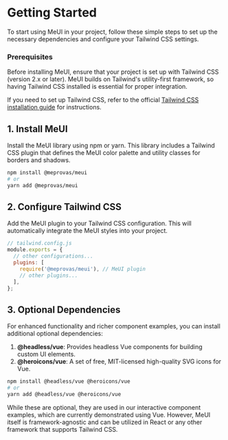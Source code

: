 # Getting Started

To start using MeUI in your project, follow these simple steps to set up the necessary dependencies and configure your Tailwind CSS settings.

### Prerequisites

Before installing MeUI, ensure that your project is set up with Tailwind CSS (version 2.x or later). MeUI builds on Tailwind's utility-first framework, so having Tailwind CSS installed is essential for proper integration.

If you need to set up Tailwind CSS, refer to the official [Tailwind CSS installation guide](https://tailwindcss.com) for instructions.

## 1. Install MeUI

Install the MeUI library using npm or yarn. This library includes a Tailwind CSS plugin that defines the MeUI color palette and utility classes for borders and shadows.

```bash
npm install @meprovas/meui
# or
yarn add @meprovas/meui
```

## 2. Configure Tailwind CSS

Add the MeUI plugin to your Tailwind CSS configuration. This will automatically integrate the MeUI styles into your project.

```js
// tailwind.config.js
module.exports = {
  // other configurations...
  plugins: [
    require('@meprovas/meui'), // MeUI plugin
    // other plugins...
  ],
};
```

## 3. Optional Dependencies

For enhanced functionality and richer component examples, you can install additional optional dependencies:

1. **@headless/vue**: Provides headless Vue components for building custom UI elements.
2. **@heroicons/vue**: A set of free, MIT-licensed high-quality SVG icons for Vue.

```bash
npm install @headless/vue @heroicons/vue
# or
yarn add @headless/vue @heroicons/vue
```

While these are optional, they are used in our interactive component examples, which are currently demonstrated using Vue. However, MeUI itself is framework-agnostic and can be utilized in React or any other framework that supports Tailwind CSS.
